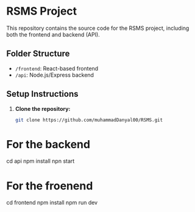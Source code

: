 # RSMS Project

This repository contains the source code for the RSMS project, including both the frontend and backend (API).

## Folder Structure

- `/frontend`: React-based frontend
- `/api`: Node.js/Express backend

## Setup Instructions

1. **Clone the repository:**
   ```bash
   git clone https://github.com/muhammadDanyal00/RSMS.git

# For the backend
cd api
npm install
npn start

# For the froenend
cd frontend
npm install
npm run dev

